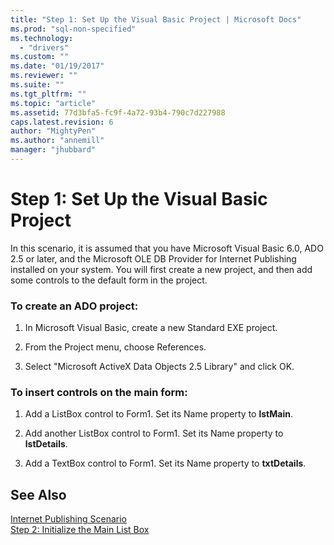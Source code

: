 ```yaml
---
title: "Step 1: Set Up the Visual Basic Project | Microsoft Docs"
ms.prod: "sql-non-specified"
ms.technology:
  - "drivers"
ms.custom: ""
ms.date: "01/19/2017"
ms.reviewer: ""
ms.suite: ""
ms.tgt_pltfrm: ""
ms.topic: "article"
ms.assetid: 77d3bfa5-fc9f-4a72-93b4-790c7d227988
caps.latest.revision: 6
author: "MightyPen"
ms.author: "annemill"
manager: "jhubbard"
---
```

# Step 1: Set Up the Visual Basic Project
In this scenario, it is assumed that you have Microsoft Visual Basic 6.0, ADO 2.5 or later, and the Microsoft OLE DB Provider for Internet Publishing installed on your system. You will first create a new project, and then add some controls to the default form in the project.  
  
### To create an ADO project:  
  
1.  In Microsoft Visual Basic, create a new Standard EXE project.  
  
2.  From the Project menu, choose References.  
  
3.  Select "Microsoft ActiveX Data Objects 2.5 Library" and click OK.  
  
### To insert controls on the main form:  
  
1.  Add a ListBox control to Form1. Set its Name property to **lstMain**.  
  
2.  Add another ListBox control to Form1. Set its Name property to **lstDetails**.  
  
3.  Add a TextBox control to Form1. Set its Name property to **txtDetails**.  
  
## See Also  
 [Internet Publishing Scenario](../../../ado/guide/data/internet-publishing-scenario.md)   
 [Step 2: Initialize the Main List Box](../../../ado/guide/data/step-2-initialize-the-main-list-box.md)
